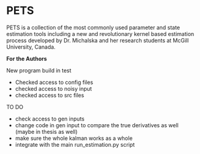 # PETS
PETS is a collection of the most commonly used parameter and state estimation tools including a new and revolutionary kernel based estimation process developed by Dr. Michalska and her research students at McGill University, Canada.

**For the Authors**

New program build in test
- Checked access to config files
- checked access to noisy input
- checked access to src files

TO DO
- check access to gen inputs
- change code in gen input to compare the true derivatives as well (maybe in thesis as well)
- make sure the whole kalman works as a whole
- integrate with the main run_estimation.py script
